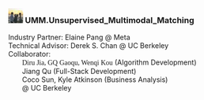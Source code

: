 ### ![](dontreadme.jpg) UMM.Unsupervised_Multimodal_Matching 
Industry Partner: Elaine Pang @ Meta  
Technical Advisor: Derek S. Chan @ UC Berkeley  
Collaborator:   
  &emsp;&emsp;<font face = 'times_new_roman'>Diru Jia, GQ Gaoqu, Wenqi Kou</font> (Algorithm Development)  
  &emsp;&emsp;Jiang Qu (Full-Stack Development)  
  &emsp;&emsp;Coco Sun, Kyle Atkinson (Business Analysis)  
  &emsp;&emsp;@ UC Berkeley  
